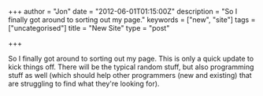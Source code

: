 +++
author = "Jon"
date = "2012-06-01T01:15:00Z"
description = "So I finally got around to sorting out my page."
keywords = ["new", "site"]
tags = ["uncategorised"]
title = "New Site"
type = "post"

+++

So I finally got around to sorting out my page. This is only a quick update to kick things off. There will be the typical random stuff, but also programming stuff as well (which should help other programmers (new and existing) that are struggling to find what they're looking for).